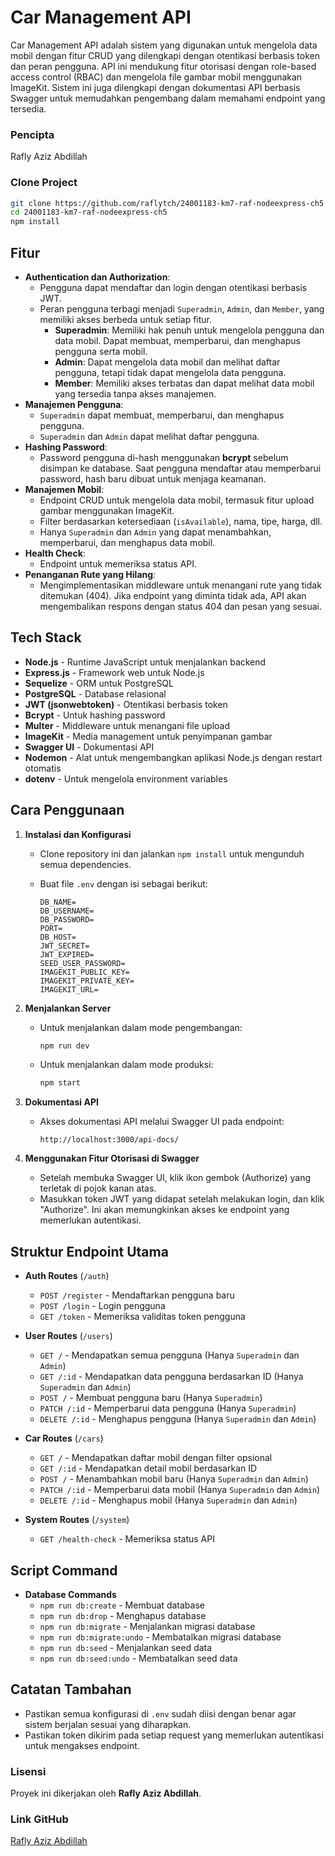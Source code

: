 # Car Management API

Car Management API adalah sistem yang digunakan untuk mengelola data mobil dengan fitur CRUD yang dilengkapi dengan otentikasi berbasis token dan peran pengguna. API ini mendukung fitur otorisasi dengan role-based access control (RBAC) dan mengelola file gambar mobil menggunakan ImageKit. Sistem ini juga dilengkapi dengan dokumentasi API berbasis Swagger untuk memudahkan pengembang dalam memahami endpoint yang tersedia.

### Pencipta

Rafly Aziz Abdillah

### Clone Project

```bash
git clone https://github.com/raflytch/24001183-km7-raf-nodeexpress-ch5
cd 24001183-km7-raf-nodeexpress-ch5
npm install
```

## Fitur

- **Authentication dan Authorization**:
  - Pengguna dapat mendaftar dan login dengan otentikasi berbasis JWT.
  - Peran pengguna terbagi menjadi `Superadmin`, `Admin`, dan `Member`, yang memiliki akses berbeda untuk setiap fitur.
    - **Superadmin**: Memiliki hak penuh untuk mengelola pengguna dan data mobil. Dapat membuat, memperbarui, dan menghapus pengguna serta mobil.
    - **Admin**: Dapat mengelola data mobil dan melihat daftar pengguna, tetapi tidak dapat mengelola data pengguna.
    - **Member**: Memiliki akses terbatas dan dapat melihat data mobil yang tersedia tanpa akses manajemen.
- **Manajemen Pengguna**:
  - `Superadmin` dapat membuat, memperbarui, dan menghapus pengguna.
  - `Superadmin` dan `Admin` dapat melihat daftar pengguna.
- **Hashing Password**:
  - Password pengguna di-hash menggunakan **bcrypt** sebelum disimpan ke database. Saat pengguna mendaftar atau memperbarui password, hash baru dibuat untuk menjaga keamanan.
- **Manajemen Mobil**:
  - Endpoint CRUD untuk mengelola data mobil, termasuk fitur upload gambar menggunakan ImageKit.
  - Filter berdasarkan ketersediaan (`isAvailable`), nama, tipe, harga, dll.
  - Hanya `Superadmin` dan `Admin` yang dapat menambahkan, memperbarui, dan menghapus data mobil.
- **Health Check**:
  - Endpoint untuk memeriksa status API.
- **Penanganan Rute yang Hilang**:
  - Mengimplementasikan middleware untuk menangani rute yang tidak ditemukan (404). Jika endpoint yang diminta tidak ada, API akan mengembalikan respons dengan status 404 dan pesan yang sesuai.

## Tech Stack

- **Node.js** - Runtime JavaScript untuk menjalankan backend
- **Express.js** - Framework web untuk Node.js
- **Sequelize** - ORM untuk PostgreSQL
- **PostgreSQL** - Database relasional
- **JWT (jsonwebtoken)** - Otentikasi berbasis token
- **Bcrypt** - Untuk hashing password
- **Multer** - Middleware untuk menangani file upload
- **ImageKit** - Media management untuk penyimpanan gambar
- **Swagger UI** - Dokumentasi API
- **Nodemon** - Alat untuk mengembangkan aplikasi Node.js dengan restart otomatis
- **dotenv** - Untuk mengelola environment variables

## Cara Penggunaan

1. **Instalasi dan Konfigurasi**

   - Clone repository ini dan jalankan `npm install` untuk mengunduh semua dependencies.
   - Buat file `.env` dengan isi sebagai berikut:

     ```plaintext
     DB_NAME=
     DB_USERNAME=
     DB_PASSWORD=
     PORT=
     DB_HOST=
     JWT_SECRET=
     JWT_EXPIRED=
     SEED_USER_PASSWORD=
     IMAGEKIT_PUBLIC_KEY=
     IMAGEKIT_PRIVATE_KEY=
     IMAGEKIT_URL=
     ```

2. **Menjalankan Server**

   - Untuk menjalankan dalam mode pengembangan:
     ```bash
     npm run dev
     ```
   - Untuk menjalankan dalam mode produksi:
     ```bash
     npm start
     ```

3. **Dokumentasi API**

   - Akses dokumentasi API melalui Swagger UI pada endpoint:
     ```plaintext
     http://localhost:3000/api-docs/
     ```

4. **Menggunakan Fitur Otorisasi di Swagger**
   - Setelah membuka Swagger UI, klik ikon gembok (Authorize) yang terletak di pojok kanan atas.
   - Masukkan token JWT yang didapat setelah melakukan login, dan klik "Authorize". Ini akan memungkinkan akses ke endpoint yang memerlukan autentikasi.

## Struktur Endpoint Utama

- **Auth Routes** (`/auth`)

  - `POST /register` - Mendaftarkan pengguna baru
  - `POST /login` - Login pengguna
  - `GET /token` - Memeriksa validitas token pengguna

- **User Routes** (`/users`)

  - `GET /` - Mendapatkan semua pengguna (Hanya `Superadmin` dan `Admin`)
  - `GET /:id` - Mendapatkan data pengguna berdasarkan ID (Hanya `Superadmin` dan `Admin`)
  - `POST /` - Membuat pengguna baru (Hanya `Superadmin`)
  - `PATCH /:id` - Memperbarui data pengguna (Hanya `Superadmin`)
  - `DELETE /:id` - Menghapus pengguna (Hanya `Superadmin` dan `Admin`)

- **Car Routes** (`/cars`)

  - `GET /` - Mendapatkan daftar mobil dengan filter opsional
  - `GET /:id` - Mendapatkan detail mobil berdasarkan ID
  - `POST /` - Menambahkan mobil baru (Hanya `Superadmin` dan `Admin`)
  - `PATCH /:id` - Memperbarui data mobil (Hanya `Superadmin` dan `Admin`)
  - `DELETE /:id` - Menghapus mobil (Hanya `Superadmin` dan `Admin`)

- **System Routes** (`/system`)

  - `GET /health-check` - Memeriksa status API

## Script Command

- **Database Commands**
  - `npm run db:create` - Membuat database
  - `npm run db:drop` - Menghapus database
  - `npm run db:migrate` - Menjalankan migrasi database
  - `npm run db:migrate:undo` - Membatalkan migrasi database
  - `npm run db:seed` - Menjalankan seed data
  - `npm run db:seed:undo` - Membatalkan seed data

## Catatan Tambahan

- Pastikan semua konfigurasi di `.env` sudah diisi dengan benar agar sistem berjalan sesuai yang diharapkan.
- Pastikan token dikirim pada setiap request yang memerlukan autentikasi untuk mengakses endpoint.

### Lisensi

Proyek ini dikerjakan oleh **Rafly Aziz Abdillah**.

### Link GitHub

[Rafly Aziz Abdillah](https://github.com/raflytch)
